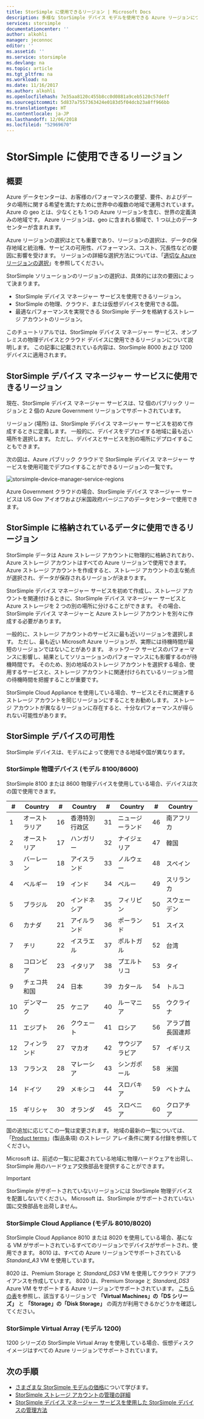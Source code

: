 ```yaml
---
title: StorSimple に使用できるリージョン | Microsoft Docs
description: 多様な StorSimple デバイス モデルを使用できる Azure リージョンについて説明します。
services: storsimple
documentationcenter: ''
author: alkohli
manager: jeconnoc
editor: ''
ms.assetid: ''
ms.service: storsimple
ms.devlang: na
ms.topic: article
ms.tgt_pltfrm: na
ms.workload: na
ms.date: 11/16/2017
ms.author: alkohli
ms.openlocfilehash: 7e35aa8120c455b8cc0d0881a9ceb5120c57deff
ms.sourcegitcommit: 5d837a7557363424e0183d5f04dcb23a8ff966bb
ms.translationtype: HT
ms.contentlocale: ja-JP
ms.lasthandoff: 12/06/2018
ms.locfileid: "52969670"
---
```

# <a name="available-regions-for-your-storsimple"></a>StorSimple に使用できるリージョン

## <a name="overview"></a>概要

Azure データセンターは、お客様のパフォーマンスの要望、要件、およびデータの場所に関する希望を満たすために世界中の複数の地域で運用されています。 Azure の geo とは、少なくとも 1 つの Azure リージョンを含む、世界の定義済みの地域です。 Azure リージョンは、geo に含まれる領域で、1 つ以上のデータセンターが含まれます。

Azure リージョンの選択はとても重要であり、リージョンの選択は、データの保存地域と統治権、サービスの可用性、パフォーマンス、コスト、冗長性などの要因に影響を受けます。 リージョンの詳細な選択方法については、「[適切な Azure リージョンの選択](https://azure.microsoft.com/overview/datacenters/how-to-choose/)」を参照してください。

StorSimple ソリューションのリージョンの選択は、具体的には次の要因によって決まります。

- StorSimple デバイス マネージャー サービスを使用できるリージョン。
- StorSimple の物理、クラウド、または仮想デバイスを使用できる国。
- 最適なパフォーマンスを実現できる StorSimple データを格納するストレージ アカウントのリージョン。

このチュートリアルでは、StorSimple デバイス マネージャー サービス、オンプレミスの物理デバイスとクラウド デバイスに使用できるリージョンについて説明します。 この記事に記載されている内容は、StorSimple 8000 および 1200 デバイスに適用されます。

## <a name="region-availability-for-storsimple-device-manager-service"></a>StorSimple デバイス マネージャー サービスに使用できるリージョン

現在、StorSimple デバイス マネージャー サービスは、12 個のパブリック リージョンと 2 個の Azure Government リージョンでサポートされています。

リージョン (場所) は、StorSimple デバイス マネージャー サービスを初めて作成するときに定義します。 一般的に、デバイスをデプロイする地域に最も近い場所を選択します。 ただし、デバイスとサービスを別の場所にデプロイすることもできます。

次の図は、Azure パブリック クラウドで StorSimple デバイス マネージャー サービスを使用可能でデプロイすることができるリージョンの一覧です。

![storsimple-device-manager-service-regions](./media/storsimple-region/storsimple-device-manager-service-regions.png)

Azure Government クラウドの場合、StorSimple デバイス マネージャー サービスは US Gov アイオワおよび米国政府バージニアのデータセンターで使用できます。

## <a name="region-availability-for-data-stored-in-storsimple"></a>StorSimple に格納されているデータに使用できるリージョン

StorSimple データは Azure ストレージ アカウントに物理的に格納されており、Azure ストレージ アカウントはすべての Azure リージョンで使用できます。 Azure ストレージ アカウントを作成すると、ストレージ アカウントの主な拠点が選択され、データが保存されるリージョンが決まります。

StorSimple デバイス マネージャー サービスを初めて作成し、ストレージ アカウントを関連付けるときに、StorSimple デバイス マネージャー サービスと Azure ストレージを 2 つの別の場所に分けることができます。 その場合、StorSimple デバイス マネージャーと Azure ストレージ アカウントを別々に作成する必要があります。

一般的に、ストレージ アカウントのサービスに最も近いリージョンを選択します。 ただし、最も近い Microsoft Azure リージョンが、実際には待機時間が最短のリージョンではないことがあります。 ネットワーク サービスのパフォーマンスに影響し、結果としてソリューションのパフォーマンスにも影響するのが待機時間です。 そのため、別の地域のストレージ アカウントを選択する場合、使用するサービスと、ストレージ アカウントに関連付けられているリージョン間の待機時間を把握することが重要です。

StorSimple Cloud Appliance を使用している場合、サービスとそれに関連するストレージ アカウントを同じリージョンにすることをお勧めします。 ストレージ アカウントが異なるリージョンに存在すると、十分なパフォーマンスが得られない可能性があります。

## <a name="availability-of-storsimple-device"></a>StorSimple デバイスの可用性

StorSimple デバイスは、モデルによって使用できる地域や国が異なります。

### <a name="storsimple-physical-device-models-81008600"></a>StorSimple 物理デバイス (モデル 8100/8600)

StorSimple 8100 または 8600 物理デバイスを使用している場合、デバイスは次の国で使用できます。

| #  | Country        | #  | Country     | #  | Country      | #  | Country              |
|----|----------------|----|-------------|----|--------------|----|----------------------|
| 1  | オーストラリア      | 16 | 香港特別行政区   | 31 | ニュージーランド  | 46 | 南アフリカ         |
| 2  | オーストリア        | 17 | ハンガリー     | 32 | ナイジェリア      | 47 | 韓国          |
| 3  | バーレーン        | 18 | アイスランド     | 33 | ノルウェー       | 48 | スペイン                |
| 4  | ベルギー        | 19 | インド       | 34 | ペルー         | 49 | スリランカ            |
| 5  | ブラジル         | 20 | インドネシア   | 35 | フィリピン  | 50 | スウェーデン               |
| 6  | カナダ         | 21 | アイルランド     | 36 | ポーランド       | 51 | スイス          |
| 7  | チリ          | 22 | イスラエル      | 37 | ポルトガル     | 52 | 台湾               |
| 8  | コロンビア       | 23 | イタリア       | 38 | プエルトリコ  | 53 | タイ             |
| 9  | チェコ共和国 | 24 | 日本       | 39 | カタール        | 54 | トルコ               |
| 10 | デンマーク        | 25 | ケニア       | 40 | ルーマニア      | 55 | ウクライナ              |
| 11 | エジプト          | 26 | クウェート      | 41 | ロシア       | 56 | アラブ首長国連邦 |
| 12 | フィンランド        | 27 | マカオ       | 42 | サウジアラビア | 57 | イギリス       |
| 13 | フランス         | 28 | マレーシア    | 43 | シンガポール    | 58 | 米国        |
| 14 | ドイツ        | 29 | メキシコ      | 44 | スロバキア     | 59 | ベトナム              |
| 15 | ギリシャ         | 30 | オランダ | 45 | スロベニア     | 60 | クロアチア              |

国の追加に応じてこの一覧は変更されます。 地域の最新の一覧については、「[Product terms](https://www.microsoft.com/en-us/licensing/product-licensing/products)」(製品条項) のストレージ アレイ条件に関する付録を参照してください。

Microsoft は、前述の一覧に記載されている地域に物理ハードウェアを出荷し、StorSimple 用のハードウェア交換部品を提供することができます。

> [!IMPORTANT]
> StorSimple がサポートされていないリージョンには StorSimple 物理デバイスを配置しないでください。 Microsoft は、StorSimple がサポートされていない国に交換部品を出荷しません。

### <a name="storsimple-cloud-appliance-models-80108020"></a>StorSimple Cloud Appliance (モデル 8010/8020)

StorSimple Cloud Appliance 8010 または 8020 を使用している場合、基になる VM がサポートされているすべてのリージョンでデバイスがサポートされ、使用できます。 8010 は、すべての Azure リージョンでサポートされている _Standard_A3_ VM を使用しています。

8020 は、Premium Storage と _Standard_DS3_ VM を使用してクラウド アプライアンスを作成しています。 8020 は、Premium Storage と _Standard_DS3_ Azure VM をサポートする Azure リージョンでサポートされています。 [こちらの表](https://azure.microsoft.com/regions/services/)を参照し、該当するリージョンで **「Virtual Machines」の「DS シリーズ」** と **「Storage」の「Disk Storage」** の両方が利用できるかどうかを確認してください。

### <a name="storsimple-virtual-array-model-1200"></a>StorSimple Virtual Array (モデル 1200)

1200 シリーズの StorSimple Virtual Array を使用している場合、仮想ディスク イメージはすべての Azure リージョンでサポートされています。

## <a name="next-steps"></a>次の手順

* [さまざまな StorSimple モデルの価格](https://azure.microsoft.com/pricing/calculator/#storsimple2)について学びます。
* [StorSimple ストレージ アカウントの管理の詳細](storsimple-8000-manage-storage-accounts.md)
* [StorSimple デバイス マネージャー サービスを使用した StorSimple デバイスの管理方法](storsimple-8000-manager-service-administration.md)
